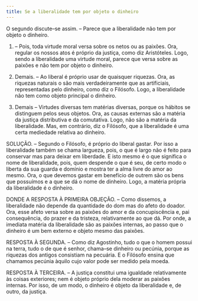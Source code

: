 ```yaml
---
title: Se a liberalidade tem por objeto o dinheiro
---
```


O segundo discute–se assim. – Parece que a liberalidade não tem por objeto o dinheiro.  

1. – Pois, toda virtude moral versa sobre os netos ou as paixões. Ora, regular os nossos atos é próprio da justiça, como diz Aristóteles. Logo, sendo a liberalidade uma virtude moral, parece que versa sobre as paixões e não tem por objeto o dinheiro.  

2. Demais. – Ao liberal é próprio usar de quaisquer riquezas. Ora, as riquezas naturais o são mais verdadeiramente que as artificiais, representadas pelo dinheiro, como diz o Filósofo. Logo, a liberalidade não tem como objeto principal o dinheiro.  

3. Demais – Virtudes diversas tem matérias diversas, porque os hábitos se distinguem pelos seus objetos. Ora, as causas externas são a matéria da justiça distributiva e da comutativa. Logo, não são a matéria da liberalidade.  Mas, em contrário, diz o Filósofo, que a liberalidade é uma certa mediedade relativa ao dinheiro.  

SOLUÇÃO. – Segundo o Filósofo, é próprio do liberal gastar. Por isso a liberalidade também se chama largueza, pois, o que é largo não é feito para conservar mas para deixar em liberdade. E isto mesmo é o que significa o nome de liberalidade, pois, quem despende o que é seu, de certo modo o liberta da sua guarda e domínio e mostra ter a alma livre do amor ao mesmo. Ora, o que devemos gastar em benefício de outrem são os bens que possuímos e a que se dá o nome de dinheiro. Logo, a matéria própria da liberalidade é o dinheiro.  

DONDE A RESPOSTA À PRIMEIRA OBJEÇÃO. – Como dissemos, a liberalidade não depende da quantidade do dom mas do afeto do doador. Ora, esse afeto versa sobre as paixões do amor e da concupiscência e, pai consequência, do prazer e da tristeza, relativamente ao que dá. Por onde, a imediata matéria da liberalidade são as paixões internas, ao passo que o dinheiro é um bem externo e objeto mesmo das paixões.  

RESPOSTA À SEGUNDA. – Como diz Agostinho, tudo o que o homem possui na terra, tudo o de que é senhor, chama–se dinheiro ou pecúnia, porque as riquezas dos antigos consistiam na pecuária. E o Filósofo ensina que chamamos pecúnia àquilo cujo valor pode ser medido pela moeda. 

RESPOSTA À TERCEIRA. – A justiça constitui uma igualdade relativamente às coisas exteriores; nem é objeto próprio dela moderar as paixões internas. Por isso, de um modo, o dinheiro é objeto da liberalidade e, de outro, da justiça.